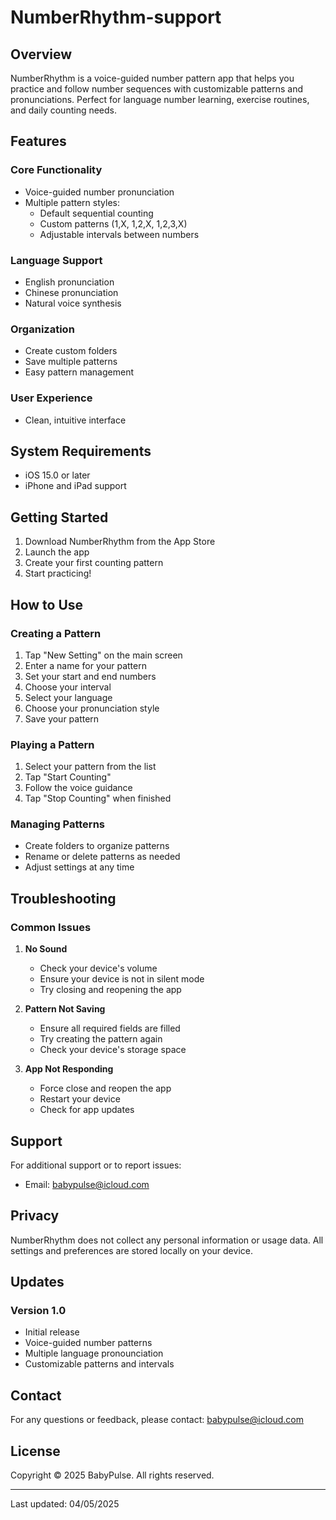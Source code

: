 # NumberRhythm-support

## Overview
NumberRhythm is a voice-guided number pattern app that helps you practice and follow number sequences with customizable patterns and pronunciations. Perfect for language number learning, exercise routines, and daily counting needs.

## Features
### Core Functionality
- Voice-guided number pronunciation
- Multiple pattern styles:
  - Default sequential counting
  - Custom patterns (1,X, 1,2,X, 1,2,3,X)
  - Adjustable intervals between numbers

### Language Support
- English pronunciation
- Chinese pronunciation
- Natural voice synthesis

### Organization
- Create custom folders
- Save multiple patterns
- Easy pattern management

### User Experience
- Clean, intuitive interface

## System Requirements
- iOS 15.0 or later
- iPhone and iPad support

## Getting Started
1. Download NumberRhythm from the App Store
2. Launch the app
3. Create your first counting pattern
4. Start practicing!

## How to Use
### Creating a Pattern
1. Tap "New Setting" on the main screen
2. Enter a name for your pattern
3. Set your start and end numbers
4. Choose your interval
5. Select your language
6. Choose your pronunciation style
7. Save your pattern

### Playing a Pattern
1. Select your pattern from the list
2. Tap "Start Counting"
3. Follow the voice guidance
4. Tap "Stop Counting" when finished

### Managing Patterns
- Create folders to organize patterns
- Rename or delete patterns as needed
- Adjust settings at any time

## Troubleshooting
### Common Issues
1. **No Sound**
   - Check your device's volume
   - Ensure your device is not in silent mode
   - Try closing and reopening the app

2. **Pattern Not Saving**
   - Ensure all required fields are filled
   - Try creating the pattern again
   - Check your device's storage space

3. **App Not Responding**
   - Force close and reopen the app
   - Restart your device
   - Check for app updates

## Support
For additional support or to report issues:
- Email: babypulse@icloud.com

## Privacy
NumberRhythm does not collect any personal information or usage data. All settings and preferences are stored locally on your device.

## Updates
### Version 1.0
- Initial release
- Voice-guided number patterns
- Multiple language pronounciation
- Customizable patterns and intervals

## Contact
For any questions or feedback, please contact:
babypulse@icloud.com

## License
Copyright © 2025 BabyPulse. All rights reserved.

---
Last updated: 04/05/2025
